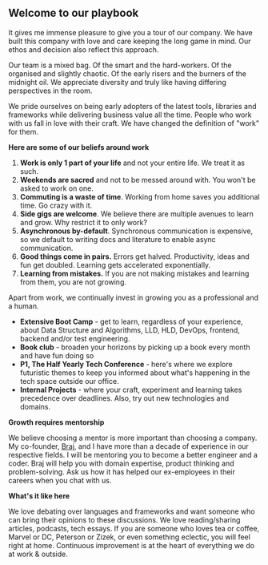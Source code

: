 ## Welcome to our playbook

It gives me immense pleasure to give you a tour of our company. We have built this company with love and care keeping the long game in mind. Our ethos and decision also reflect this approach.

Our team is a mixed bag. Of the smart and the hard-workers. Of the organised and slightly chaotic. Of the early risers and the burners of the midnight oil. We appreciate diversity and truly like having differing perspectives in the room.

We pride ourselves on being early adopters of the latest tools, libraries and frameworks while delivering business value all the time. People who work with us fall in love with their craft. We have changed the definition of "work" for them.

**Here are some of our beliefs around work**

1. **Work is only 1 part of your life** and not your entire life. We treat it as such.
2. **Weekends are sacred** and not to be messed around with. You won't be asked to work on one.
3. **Commuting is a waste of time**. Working from home saves you additional time. Go crazy with it.
4. **Side gigs are welcome**. We believe there are multiple avenues to learn and grow. Why restrict it to only work?
5. **Asynchronous by-default**. Synchronous communication is expensive, so we default to writing docs and literature to enable async communication.
6. **Good things come in pairs.** Errors get halved. Productivity, ideas and fun get doubled. Learning gets accelerated exponentially.
7. **Learning from mistakes.** If you are not making mistakes and learning from them, you are not growing.

Apart from work, we continually invest in growing you as a professional and a human.

- **Extensive Boot Camp** - get to learn, regardless of your experience, about Data Structure and Algorithms, LLD, HLD, DevOps, frontend, backend and/or test engineering.
- **Book club** - broaden your horizons by picking up a book every month and have fun doing so
- **P1, The Half Yearly Tech Conference** - here's where we explore futuristic themes to keep you informed about what's happening in the tech space outside our office.
- **Internal Projects** - where your craft, experiment and learning takes precedence over deadlines. Also, try out new technologies and domains.

**Growth requires mentorship**

We believe choosing a mentor is more important than choosing a company. My co-founder, [Braj](https://www.linkedin.com/in/brajkishorb/), and I have more than a decade of experience in our respective fields. I will be mentoring you to become a better engineer and a coder. Braj will help you with domain expertise, product thinking and problem-solving. Ask us how it has helped our ex-employees in their careers when you chat with us.

**What's it like here**

We love debating over languages and frameworks and want someone who can bring their opinions to these discussions. We love reading/sharing articles, podcasts, tech essays. If you are someone who loves tea or coffee, Marvel or DC, Peterson or Zizek, or even something eclectic, you will feel right at home. Continuous improvement is at the heart of everything we do at work & outside.
